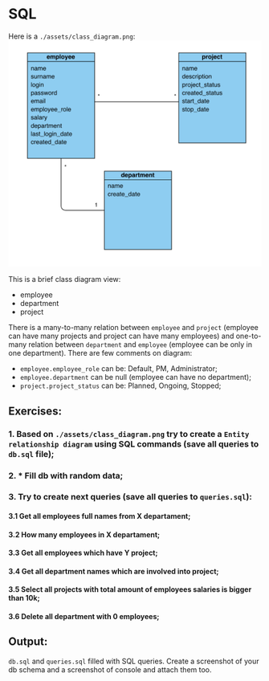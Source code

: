 # SQL

Here is a `./assets/class_diagram.png`: 
![plot](./assets/class_diagram.png)

This is a brief class diagram view:
* employee
* department
* project

There is a many-to-many relation between `employee` and `project` (employee can have many projects and project can have many employees) and one-to-many relation between `department` and `employee` (employee can be only in one department). 
There are few comments on diagram:
* `employee.employee_role` can be: Default, PM, Administrator;
* `employee.department` can be null (employee can have no department);
* `project.project_status` can be: Planned, Ongoing, Stopped;


## Exercises:
### 1. Based on `./assets/class_diagram.png` try to create a `Entity relationship diagram` using SQL commands (save all queries to `db.sql` file); 
### 2. * Fill db with random data;
### 3. Try to create next queries (save all queries to `queries.sql`):
#### 3.1 Get all employees full names from X departament;
#### 3.2 How many employees in X departament;
#### 3.3 Get all employees which have Y project;
#### 3.4 Get all department names which are involved into project;
#### 3.5 Select all projects with total amount of employees salaries is bigger than 10k;
#### 3.6 Delete all department with 0 employees;


## Output:

`db.sql` and `queries.sql`  filled with SQL queries. Create a screenshot of your db schema and a screenshot of console and attach them too.

